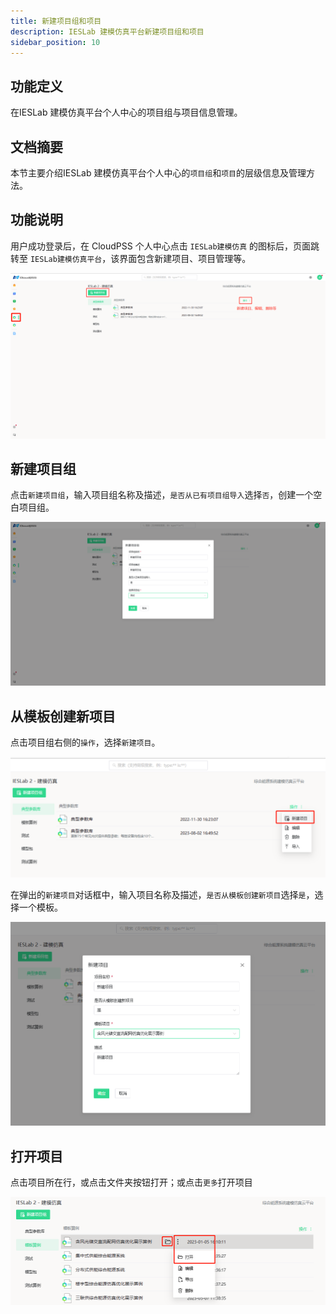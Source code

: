 ```yaml
---
title: 新建项目组和项目
description: IESLab 建模仿真平台新建项目组和项目
sidebar_position: 10
---
```




## 功能定义

在IESLab 建模仿真平台个人中心的项目组与项目信息管理。

## 文档摘要

本节主要介绍IESLab 建模仿真平台个人中心的`项目组`和`项目`的层级信息及管理方法。

## 功能说明


用户成功登录后，在 CloudPSS 个人中心点击 `IESLab建模仿真` 的图标后，页面跳转至 `IESLab建模仿真平台`，该界面包含新建项目、项目管理等。

![个人中心](./center.png "个人中心")


## 新建项目组

点击`新建项目组`，输入项目组名称及描述，`是否从已有项目组导入`选择`否`，创建一个空白项目组。

![新建项目组](./newprofilo.png "新建项目组")

## 从模板创建新项目

点击项目组右侧的`操作`，选择`新建项目`。

![新建项目](./new.png "新建项目")


在弹出的`新建项目`对话框中，输入项目名称及描述，`是否从模板创建新项目`选择`是`，选择一个模板。

![从模板创建新项目](./new1.png "从模板创建新项目")

## 打开项目

点击项目所在行，或点击文件夹按钮打开；或点击`更多`打开项目

![打开项目](./open.png "打开项目")